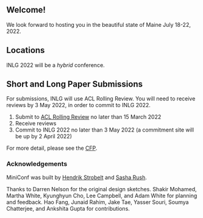 ## Welcome!

We look forward to hosting you in the beautiful state of Maine July 18-22, 2022.

## Locations

INLG 2022 will be a *hybrid* conference. 

## Short and Long Paper Submissions

For submissions, INLG will use ACL Rolling Review. You will need to receive reviews by 3 May 2022, in order to commit to INLG 2022.

1. Submit to [ACL Rolling Review](https://aclrollingreview.org) no later than 15 March 2022
2. Receive reviews
3. Commit to INLG 2022 no later than 3 May 2022 (a commitment site will be up by 2 April 2022)

For more detail, please see the [CFP](https://inlgmeeting.github.io/calls.html).

### Acknowledgements

MiniConf was built by [Hendrik Strobelt](http://twitter.com/hen_str) and [Sasha Rush](http://twitter.com/srush_nlp).

Thanks to Darren Nelson for the original design sketches. Shakir Mohamed, Martha White, Kyunghyun Cho, Lee Campbell, and Adam White for planning and feedback. Hao Fang, Junaid Rahim, Jake Tae, Yasser Souri, Soumya Chatterjee, and Ankshita Gupta for contributions. 
